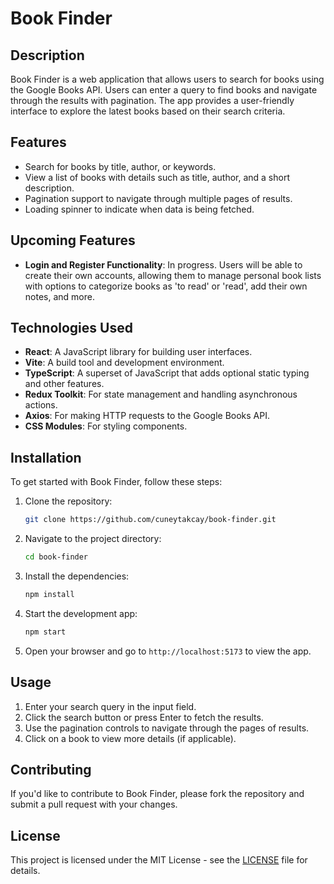 # Book Finder

## Description

Book Finder is a web application that allows users to search for books using the Google Books API. Users can enter a query to find books and navigate through the results with pagination. The app provides a user-friendly interface to explore the latest books based on their search criteria.

## Features

- Search for books by title, author, or keywords.
- View a list of books with details such as title, author, and a short description.
- Pagination support to navigate through multiple pages of results.
- Loading spinner to indicate when data is being fetched.

## Upcoming Features

- **Login and Register Functionality**: In progress. Users will be able to create their own accounts, allowing them to manage personal book lists with options to categorize books as 'to read' or 'read', add their own notes, and more.

## Technologies Used

- **React**: A JavaScript library for building user interfaces.
- **Vite**: A build tool and development environment.
- **TypeScript**: A superset of JavaScript that adds optional static typing and other features.
- **Redux Toolkit**: For state management and handling asynchronous actions.
- **Axios**: For making HTTP requests to the Google Books API.
- **CSS Modules**: For styling components.

## Installation

To get started with Book Finder, follow these steps:

1. Clone the repository:

   ```bash
   git clone https://github.com/cuneytakcay/book-finder.git
   ```

2. Navigate to the project directory:

   ```bash
   cd book-finder
   ```

3. Install the dependencies:

   ```bash
   npm install
   ```

4. Start the development app:

   ```bash
   npm start
   ```

5. Open your browser and go to `http://localhost:5173` to view the app.

## Usage

1. Enter your search query in the input field.
2. Click the search button or press Enter to fetch the results.
3. Use the pagination controls to navigate through the pages of results.
4. Click on a book to view more details (if applicable).

## Contributing

If you'd like to contribute to Book Finder, please fork the repository and submit a pull request with your changes.

## License

This project is licensed under the MIT License - see the [LICENSE](LICENSE) file for details.
